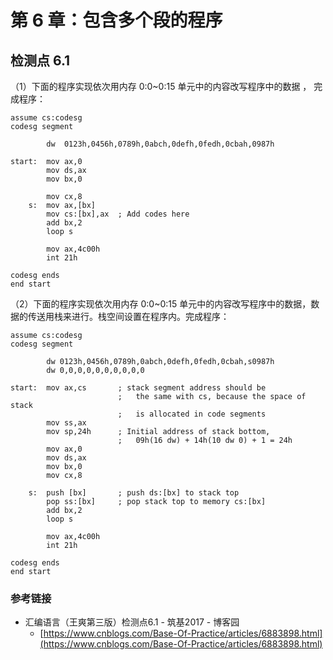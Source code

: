 # 第 6 章：包含多个段的程序

## 检测点 6.1

（1）下面的程序实现依次用内存 0:0~0:15 单元中的内容改写程序中的数据 ， 完成程序：

```text
assume cs:codesg
codesg segment

        dw  0123h,0456h,0789h,0abch,0defh,0fedh,0cbah,0987h

start:  mov ax,0
        mov ds,ax
        mov bx,0

        mov cx,8
    s:  mov ax,[bx]
        mov cs:[bx],ax  ; Add codes here
        add bx,2
        loop s
        
        mov ax,4c00h
        int 21h

codesg ends
end start
```

（2）下面的程序实现依次用内存 0:0~0:15 单元中的内容改写程序中的数据，数据的传送用栈来进行。栈空间设置在程序内。完成程序：

```text
assume cs:codesg
codesg segment
        
        dw 0123h,0456h,0789h,0abch,0defh,0fedh,0cbah,s0987h
        dw 0,0,0,0,0,0,0,0,0,0

start:  mov ax,cs       ; stack segment address should be 
                        ;   the same with cs, because the space of stack
                        ;   is allocated in code segments
        mov ss,ax
        mov sp,24h      ; Initial address of stack bottom,
                        ;   09h(16 dw) + 14h(10 dw 0) + 1 = 24h
        mov ax,0
        mov ds,ax
        mov bx,0
        mov cx,8

    s:  push [bx]       ; push ds:[bx] to stack top
        pop ss:[bx]     ; pop stack top to memory cs:[bx]
        add bx,2
        loop s
        
        mov ax,4c00h
        int 21h
    
codesg ends
end start
```



### 参考链接

* 汇编语言（王爽第三版）检测点6.1 - 筑基2017 - 博客园 
  * [https://www.cnblogs.com/Base-Of-Practice/articles/6883898.html](https://www.cnblogs.com/Base-Of-Practice/articles/6883898.html)



